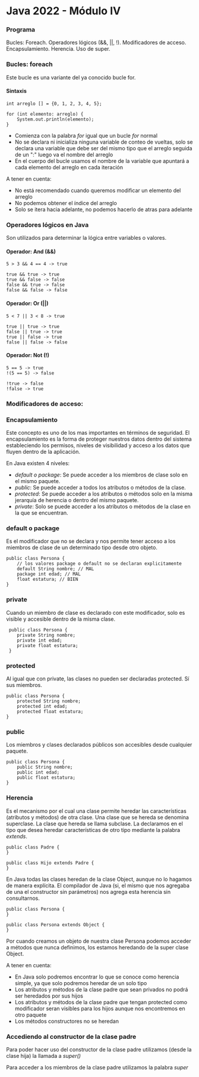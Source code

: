 # Java 2022 - Módulo IV

### Programa
Bucles: Foreach. Operadores lógicos (&&, ||, !). Modificadores de acceso. Encapsulamiento. Herencia. Uso de super.

### Bucles: foreach

Este bucle es una variante del ya conocido bucle for.

#### Sintaxis

    int arreglo [] = {0, 1, 2, 3, 4, 5};
    
    for (int elemento: arreglo) {
        System.out.println(elemento);
    }

- Comienza con la palabra *for* igual que un bucle *for* normal
- No se declara ni inicializa ninguna variable de conteo de vueltas,
  solo se declara una variable que debe ser del mismo tipo que el arreglo seguida de un ":" luego va el nombre del arreglo
- En el cuerpo del bucle usamos el nombre de la variable que apuntará a cada elemento del arreglo en cada iteración

A tener en cuenta:
- No está recomendado cuando queremos modificar un elemento del arreglo
- No podemos obtener el índice del arreglo
- Solo se itera hacia adelante, no podemos hacerlo de atras para adelante


### Operadores lógicos en Java
Son utilizados para determinar la lógica entre variables o valores.

#### Operador: And (&&)

    5 > 3 && 4 == 4 -> true
    
    true && true -> true
    true && false -> false
    false && true -> false
    false && false -> false

#### Operador: Or (||)

    5 < 7 || 3 < 8 -> true
    
    true || true -> true
    false || true -> true
    true || false -> true
    false || false -> false

#### Operador: Not (!)

    5 == 5 -> true
    !(5 == 5) -> false
    
    !true -> false
    !false -> true


### Modificadores de acceso:

### Encapsulamiento

Este concepto es uno de los mas importantes en términos de seguridad.
El encapsulamiento es la forma de proteger nuestros datos dentro del sistema estableciendo los permisos, niveles de visibilidad y acceso a los datos que fluyen dentro de la aplicación.

En Java existen 4 niveles:

- *default o package*: Se puede acceder a los miembros de clase solo en el mismo paquete.
- *public*: Se puede acceder a todos los atributos o métodos de la clase.
- *protected*: Se puede acceder a los atributos o métodos solo en la misma jerarquía de herencia o dentro del mismo paquete.
- *private*: Solo se puede acceder a los atributos o métodos de la clase en la que se encuentran.


### default o package
Es el modificador que no se declara y nos permite tener acceso a los miembros de clase de un determinado
tipo desde otro objeto.

    public class Persona {
        // los valores package o default no se declaran explicitamente
        default String nombre; // MAL
        package int edad; // MAL
        float estatura; // BIEN
    }

### private
Cuando un miembro de clase es declarado con este modificador, solo es visible y accesible dentro de la misma clase.

     public class Persona {
        private String nombre;
        private int edad;
        private float estatura;
     }

### protected
Al igual que con private, las clases no pueden ser declaradas protected. Sí sus miembros.

    public class Persona {
        protected String nombre;
        protected int edad;
        protected float estatura;
    }

### public
Los miembros y clases declarados públicos son accesibles desde cualquier paquete.

    public class Persona {
        public String nombre;
        public int edad;
        public float estatura;
    }


### Herencia
Es el mecanismo por el cual una clase permite heredar las características (atributos y métodos) de otra clase. Una clase que se hereda se denomina superclase. La clase que hereda se llama subclase.
La declaramos en el tipo que desea heredar características de otro tipo mediante la palabra *extends*.

    public class Padre {
    }
    
    public class Hijo extends Padre {
    }

En Java todas las clases heredan de la clase Object, aunque no lo hagamos de manera explícita.
El compilador de Java (si, el mismo que nos agregaba de una el constructor sin parámetros) nos
agrega esta herencia sin consultarnos.

    public class Persona {
    }

    public class Persona extends Object {
    }

Por cuando creamos un objeto de nuestra clase Persona podemos acceder a métodos que nunca definimos,
los estamos heredando de la super clase Object.

A tener en cuenta:
- En Java solo podremos encontrar lo que se conoce como herencia simple, ya que solo podremos heredar de un solo tipo
- Los atributos y métodos de la clase padre que sean privados no podrá ser heredados por sus hijos
- Los atributos y métodos de la clase padre que tengan protected como modificador seran visibles para
  los hijos aunque nos encontremos en otro paquete
- Los métodos constructores no se heredan

### Accediendo al constructor de la clase padre
Para poder hacer uso del constructor de la clase padre utilizamos (desde la clase hija) la llamada a
*super()*

Para acceder a los miembros de la clase padre utilizamos la palabra *super*

